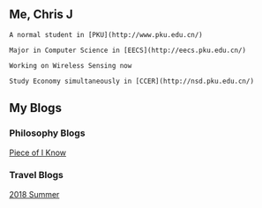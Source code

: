 ## Me, Chris J

    A normal student in [PKU](http://www.pku.edu.cn/)

    Major in Computer Science in [EECS](http://eecs.pku.edu.cn/)

    Working on Wireless Sensing now

    Study Economy simultaneously in [CCER](http://nsd.pku.edu.cn/)


## My Blogs

### Philosophy Blogs
[Piece of I Know](_posts/philosophy/2018-8-26-PieceofPhilosophy.md)


### Travel Blogs
[2018 Summer](_posts/travel/2018-8-26-2018Summer.md)


